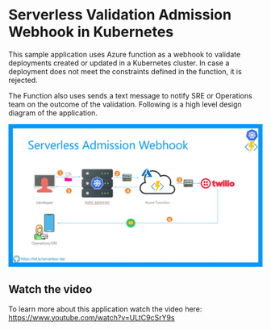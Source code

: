 # Serverless Validation Admission Webhook in Kubernetes

This sample application uses Azure function as a webhook to validate deployments created or updated in a Kubernetes cluster. In case a deployment does not meet the constraints defined in the function, it is rejected.

The Function also uses sends a text message to notify SRE or Operations team on the outcome of the validation. Following is a high level design diagram of the application.

![High level design diagram](architecture.jpg)

## Watch the video

To learn more about this application watch the video here: https://www.youtube.com/watch?v=ULtC9cSrY9s
